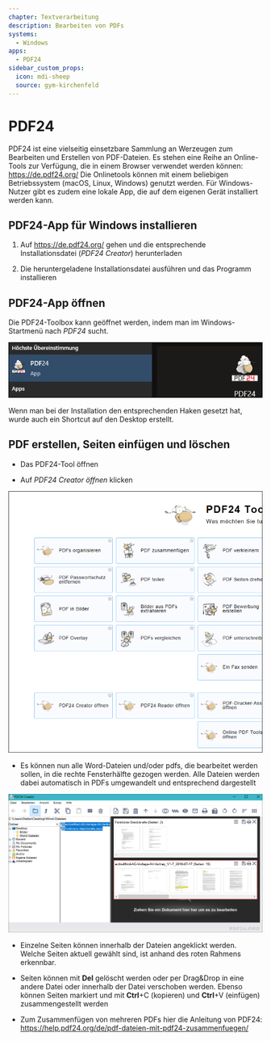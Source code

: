 ```yaml
---
chapter: Textverarbeitung
description: Bearbeiten von PDFs
systems:
  - Windows
apps:
  - PDF24
sidebar_custom_props:
  icon: mdi-sheep
  source: gym-kirchenfeld
---
```


# PDF24




PDF24 ist eine vielseitig einsetzbare Sammlung an Werzeugen zum Bearbeiten und Erstellen von PDF-Dateien. Es stehen eine Reihe an Online-Tools zur Verfügung, die in einem Browser verwendet werden können: https://de.pdf24.org/
Die Onlinetools können mit einem beliebigen Betriebssystem (macOS, Linux, Windows) genutzt werden. Für Windows-Nutzer gibt es zudem eine lokale App, die auf dem eigenen Gerät installiert werden kann. 

## PDF24-App für Windows installieren


1. Auf https://de.pdf24.org/ gehen und die entsprechende Installationsdatei (_PDF24 Creator_) herunterladen

2. Die heruntergeladene Installationsdatei ausführen und das Programm installieren


## PDF24-App öffnen

Die PDF24-Toolbox kann geöffnet werden, indem man im Windows-Startmenü nach _PDF24_ sucht. 

![](./images/pdf24_001.png)

Wenn man bei der Installation den entsprechenden Haken gesetzt hat, wurde auch ein Shortcut auf den Desktop erstellt. 

## PDF erstellen, Seiten einfügen und löschen

  * Das PDF24-Tool öffnen

  * Auf _PDF24 Creator öffnen_ klicken
  
  ![](./images/pdf24_002.png) 

  
  * Es können nun alle Word-Dateien und/oder pdfs, die bearbeitet werden sollen, in die rechte Fensterhälfte gezogen werden. Alle Dateien werden dabei automatisch in PDFs umgewandelt und entsprechend dargestellt

  ![](./images/pdf24_003.png) 

  * Einzelne Seiten können innerhalb der Dateien angeklickt werden. Welche Seiten aktuell gewählt sind, ist anhand des roten Rahmens erkennbar. 

  * Seiten können mit __Del__ gelöscht werden oder per Drag&Drop in eine andere Datei oder innerhalb der Datei verschoben werden. Ebenso können Seiten markiert und mit __Ctrl__+C (kopieren) und __Ctrl__+V (einfügen) zusammengestellt werden

  * Zum Zusammenfügen von mehreren PDFs hier die Anleitung von PDF24: https://help.pdf24.org/de/pdf-dateien-mit-pdf24-zusammenfuegen/
